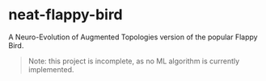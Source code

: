 # neat-flappy-bird
A Neuro-Evolution of Augmented Topologies version of the popular Flappy Bird.

> Note: this project is incomplete, as no ML algorithm is currently implemented.
